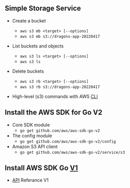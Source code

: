 ## Simple Storage Service
- Create a bucket
  - `aws s3 mb <target> [--options]`
  - `aws s3 mb s3://dragons-app-20220417`
- List buckets and objects
  - `aws s3 ls <target> [--options]`
  - `aws s3 ls`
- Delete buckets
  - `aws s3 rb <target> [--options]`
  - `aws s3 rb s3://dragons-app-20220417`

- High-level (s3) commands with AWS [CLI](https://docs.aws.amazon.com/cli/latest/userguide/cli-services-s3-commands.html)

## Install the AWS SDK for Go V2
- Core SDK module
  - `go get github.com/aws/aws-sdk-go-v2`
- The config module
  - `go get github.com/aws/aws-sdk-go-v2/config`
- Amazon S3 API client
  - `go get github.com/aws/aws-sdk-go-v2/service/s3`

## Install AWS SDK Go [V1](https://docs.aws.amazon.com/sdk-for-go/v1/developer-guide/welcome.html)
- [API](https://docs.aws.amazon.com/sdk-for-go/api/index.html) Referance V1
